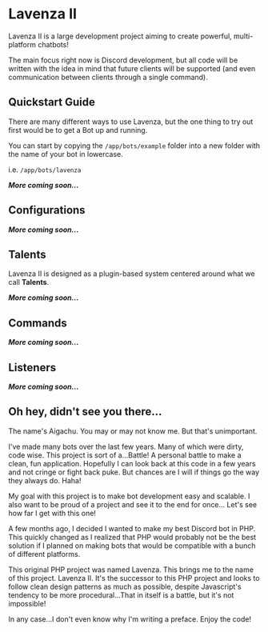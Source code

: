 # Lavenza II

Lavenza II is a large development project aiming to create powerful, multi-platform chatbots!

The main focus right now is Discord development, but all code will be written with the idea in mind that
future clients will be supported (and even communication between clients through a single command).

## Quickstart Guide

There are many different ways to use Lavenza, but the one thing to try out first would be to get a Bot up and running.

You can start by copying the `/app/bots/example` folder into a new folder with the name of your bot in lowercase.

i.e. `/app/bots/lavenza`

***More coming soon...***

## Configurations

***More coming soon...***

## Talents

Lavenza II is designed as a plugin-based system centered around what we call **Talents**.

***More coming soon...***

## Commands

***More coming soon...***

## Listeners

***More coming soon...***

## Oh hey, didn't see you there...
The name's Aigachu. You may or may not know me. But that's unimportant.

I've made many bots over the last few years. Many of which were dirty, code
wise. This project is sort of a...Battle! A personal battle to make a clean,
fun application. Hopefully I can look back at this code in
a few years and not cringe or fight back puke. But chances are I will if things go the way they always do. Haha!

My goal with this project is to make bot development easy and scalable.
I also want to be proud of a project and see it to the end for once...
Let's see how far I get with this one!

A few months ago, I decided I wanted to make my best Discord bot in PHP. This
quickly changed as I realized that PHP would probably not be the best
solution if I planned on making bots that would be compatible with a bunch of
different platforms.
 
This original PHP project was named Lavenza. This brings
me to the name of this project. Lavenza II. It's the successor to this PHP project
and looks to follow clean design patterns as much as possible, despite Javascript's
tendency to be more procedural...That in itself is a battle, but it's not impossible!

In any case...I don't even know why I'm writing a preface. Enjoy the code!